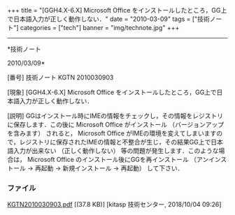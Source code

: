 ﻿+++
title = "[GGH4.X-6.X] Microsoft Office をインストールしたところ，GG上で日本語入力が正しく動作しない．"
date = "2010-03-09"
tags = ["技術ノート"]
categories = ["tech"]
banner = "img/technote.jpg"
+++

-----------------------------------------------------------------------------------------------------------------------------

*技術ノート

2010/03/09*


[番号]
技術ノート KGTN 2010030903

[現象]
[GGH4.X-6.X] Microsoft Office
をインストールしたところ，GG上で日本語入力が正しく動作しない．

[説明]
GGはインストール時にIMEの情報をチェックし，その情報をレジストリに保存します．この後に
Microsoft Office がインストール （バージョンアップを含みます）
されると， Microsoft Office
がIMEの環境を変えてしまいますので，レジストリに保存されたIMEの情報と不整合が生じ，その結果GG上で日本語入力が出来ない
（正しく動作しない） 等の問題が発生します．このような場合は， Microsoft
Office のインストール後にGGを再インストール （アンインストール → 再起動
→ 新規インストール → 再起動） して下さい．


### ファイル

 
 


[KGTN2010030903.pdf](http://techreport.kitasp.net/attachments/download/4111/KGTN2010030903.pdf)
 [(37.8 KB)] [kitasp 技術センター, 2018/10/04
09:26]


 


 


